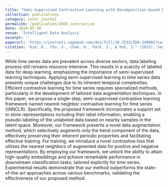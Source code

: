 ```yaml
---
title: "Semi-Supervised Contrastive Learning with Decomposition-based Data Augmentation for Time Series Classification"
collection: publications
category: inter_journal
permalink: /publication/2025_contrastive
date: 2024-05-30
venue: 'Intelligent Data Analysis'
excerpt: ''
paperurl: 'https://journals.sagepub.com/doi/full/10.3233/IDA-240002?casa_token=RHXMJthVutAAAAAA%3AgdW7BtejNyxj7IAw3YiaISJfQWEYk7ZUjQcUe_4oJG7BWM3i2nIJBCA2Rux6xv41tEUGqroZh3wzgA'
citation: 'Kim, D., Cho, S., Chae, H., Park, J., & Huh, J.* (2025), Semi-Supervised Contrastive Learning with Decomposition-based Data Augmentation for Time Series Classification, Intelligent Data Analysis, 29(1), 94-115. (SCIE)'
---
```


While time series data are prevalent across diverse sectors, data labeling process still remains resource-intensive. This results in a scarcity of labeled data for deep learning, emphasizing the importance of semi-supervised learning techniques. Applying semi-supervised learning to time series data presents unique challenges due to its inherent temporal complexities. Efficient contrastive learning for time series requires specialized methods, particularly in the development of tailored data augmentation techniques. In this paper, we propose a single-step, semi-supervised contrastive learning framework named nearest neighbor contrastive learning for time series (\NNCLR). Specifically, the proposed framework incorporates a support set to store representations including their label information, enabling a pseudo-labeling of the unlabeled data based on nearby samples in the latent space. Moreover, our framework presents a novel data augmentation method, which selectively augments only the trend component of the data, effectively preserving their inherent periodic properties and facilitating effective training. For training, we introduce a novel contrastive loss that utilizes the nearest neighbors of augmented data for positive and negative representations. By employing our framework, we unlock the ability to attain high-quality embeddings and achieve remarkable performance in downstream classification tasks, tailored explicitly for time series. Experimental results demonstrate that our method outperforms the state-of-the-art approaches across various benchmarks, validating the effectiveness of our proposed method.
